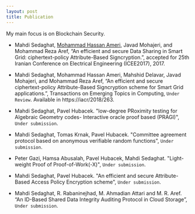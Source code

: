 ```yaml
---
layout: post
title: Publication
---
```



<div class="message">
  My main focus is on Blockchain Security.
</div>

- Mahdi Sedaghat, [Mohammad Hassan Ameri](https://www.cs.purdue.edu/homes/mameriek/), Javad Mohajeri, and Mohammad Reza Aref, “An efficient and secure Data Sharing in Smart Grid: ciphertext-policy Attribute-Based Signcryption.”, accepted for 25th Iranian Conference on Electrical Engineering (ICEE2017), 2017.


- Mahdi Sedaghat, Mohammad Hassan Ameri, Mahshid Delavar, Javad Mohajeri, and Mohammad Reza Aref, “An efficient and secure ciphertext-policy Attribute-Based Signcryption scheme for Smart Grid applications.”, Transactions on Emerging Topics in Computing, `Under Review`. Available in https://iacr/2018/263.

- Mahdi Sedaghat, Pavel Hubacek. "low-degree PRoximity testing for Algebraic Geometry codes- Interactive oracle proof based (PRAGI)", `Under submission`.

- Mahdi Sedaghat, Tomas Krnak, Pavel Hubacek. "Committee agreement protocol based on anonymous verifiable random functions", `Under submission`.

- Peter Gazi, Hamsa Abusalah, Pavel Hubacek, Mahdi Sedaghat. "Light-weight Proof of Proof-of-Work(-X)", `Under submission`.

- Mahdi Sedaghat, Pavel Hubacek. "An efficient and secure Attribute-Based Access Policy Encryption scheme", `Under submission`.

- Mahdi Sedaghat, R. Rabaninejhad, M. Ahmadian Attari and M. R. Aref. “An ID-Based Shared Data Integrity Auditing Protocol in Cloud Storage”, `Under submission`.
